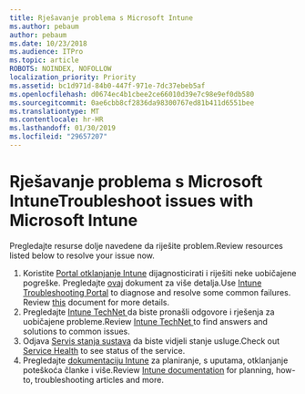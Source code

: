 ```yaml
---
title: Rješavanje problema s Microsoft Intune
ms.author: pebaum
author: pebaum
ms.date: 10/23/2018
ms.audience: ITPro
ms.topic: article
ROBOTS: NOINDEX, NOFOLLOW
localization_priority: Priority
ms.assetid: bc1d971d-84b0-447f-971e-7dc37ebeb5af
ms.openlocfilehash: d0674ec4b1cbee2ce66010d39e7c98e9ef0db580
ms.sourcegitcommit: 0ae6cbb8cf2836da98300767ed81b411d6551bee
ms.translationtype: MT
ms.contentlocale: hr-HR
ms.lasthandoff: 01/30/2019
ms.locfileid: "29657207"
---
```

# <a name="troubleshoot-issues-with-microsoft-intune"></a><span data-ttu-id="4e1eb-102">Rješavanje problema s Microsoft Intune</span><span class="sxs-lookup"><span data-stu-id="4e1eb-102">Troubleshoot issues with Microsoft Intune</span></span>

<span data-ttu-id="4e1eb-103">Pregledajte resurse dolje navedene da riješite problem.</span><span class="sxs-lookup"><span data-stu-id="4e1eb-103">Review resources listed below to resolve your issue now.</span></span>
  
1. <span data-ttu-id="4e1eb-p101">Koristite [Portal otklanjanje Intune](https://devicemanagement.microsoft.com/#blade/Microsoft_Intune_DeviceSettings/TroubleshootBlade) dijagnosticirati i riješiti neke uobičajene pogreške. Pregledajte [ovaj](https://docs.microsoft.com/intune/help-desk-operators) dokument za više detalja.</span><span class="sxs-lookup"><span data-stu-id="4e1eb-p101">Use [Intune Troubleshooting Portal](https://devicemanagement.microsoft.com/#blade/Microsoft_Intune_DeviceSettings/TroubleshootBlade) to diagnose and resolve some common failures. Review [this](https://docs.microsoft.com/intune/help-desk-operators) document for more details.</span></span>  
2. <span data-ttu-id="4e1eb-106">Pregledajte [Intune TechNet ](https://social.technet.microsoft.com/forums/home?forum=microsoftintuneprod)da biste pronašli odgovore i rješenja za uobičajene probleme.</span><span class="sxs-lookup"><span data-stu-id="4e1eb-106">Review [Intune TechNet ](https://social.technet.microsoft.com/forums/home?forum=microsoftintuneprod)to find answers and solutions to common issues.</span></span>  
3. <span data-ttu-id="4e1eb-107">Odjava [Servis stanja sustava](https://portal.office.com/AdminPortal/Home#/servicehealth) da biste vidjeli stanje usluge.</span><span class="sxs-lookup"><span data-stu-id="4e1eb-107">Check out [Service Health](https://portal.office.com/AdminPortal/Home#/servicehealth) to see status of the service.</span></span>   
4. <span data-ttu-id="4e1eb-108">Pregledajte [dokumentaciju Intune](https://docs.microsoft.com/intune/) za planiranje, s uputama, otklanjanje poteškoća članke i više.</span><span class="sxs-lookup"><span data-stu-id="4e1eb-108">Review [Intune documentation](https://docs.microsoft.com/intune/) for planning, how-to, troubleshooting articles and more.</span></span> 